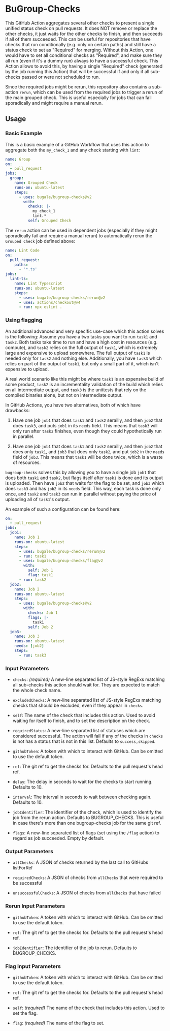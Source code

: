 # BuGroup-Checks

This GitHub Action aggregates several other checks to present a single unified status check on pull requests. It does NOT remove or replace the other checks,
it just waits for the other checks to finish, and then succeeds if all of them succeeded.
This can be useful for repositories that have checks that run conditionally (e.g. only on certain paths) and still have a status check to set as "Required"
for merging.
Without this Action, one would have to set all conditional checks as "Required", and make sure they all run (even if it's a dummy run) always to have a
successful check.
This Action allows to avoid this, by having a single "Required" check (generated by the job running this Action) that will be successful if and only if all
sub-checks passed or were not scheduled to run.

Since the required jobs might be rerun, this repository also contains a sub-action `rerun`, which can be used from the required jobs to trigger a rerun of the main
grouped check. This is useful especially for jobs that can fail sporadically and might require a manual rerun.

## Usage

### Basic Example

This is a basic example of a GitHub Workflow that uses this action to aggregate both the `my_check_1` and any check starting with `lint`:

```yaml
name: Group
on:
  - pull_request
jobs:
  group:
    name: Grouped Check
    runs-on: ubuntu-latest
    steps:
      - uses: bugale/bugroup-checks@v2
        with:
          checks: |-
            my_check_1
            lint.*
          self: Grouped Check
```

The `rerun` action can be used in dependent jobs (especially if they might sporadically fail and require a manual rerun) to automatically rerun the
`Grouped Check` job defined above:

```yaml
name: Lint Code
on:
  pull_request:
    paths:
      - '*.ts'
jobs:
  lint-ts:
    name: Lint Typescript
    runs-on: ubuntu-latest
    steps:
      - uses: bugale/bugroup-checks/rerun@v2
      - uses: actions/checkout@v4
      - run: npx eslint .
```

### Using flagging

An additional advanced and very specific use-case which this action solves is the following:
Assume you have a two tasks you want to run `task1` and `task2`. Both tasks take time to run and have a high cost in resources (e.g. compute), and `task2`
relies on the full output of `task1`, which is extremely large and expensive to upload somewhere. The full output of `task1` is needed only for `task2` and
nothing else. Additionally, you have `task3` which relies on part of the output of `task1`, but only a small part of it, which isn't expensive to
upload.

A real world scenario like this might be where `task1` is an expensive build of some product, `task2` is an incrementality validation of the build which relies
on all intermediate output, and `task3` is the unittests that rely on the compiled binaries alone, but not on intermediate output.

In GitHub Actions, you have two alternatives, both of which have drawbacks:

1. Have one job `job1` that does `task1` and `task2` serailly, and then `job2` that does `task3`, and puts `job1` in its `needs` field. This means that `task3`
   will only run after `task2` finishes, even though they could hypothetically run in parallel.

2. Have one job `job1` that does `task1` and `task2` serailly, and then `job2` that does only `task1`, and `job3` that does only `task2`, and put `job2` in the
   `needs` field of `job3`. This means that `task1` will be done twice, which is a waste of resources.

`bugroup-checks` solves this by allowing you to have a single job `job1` that does both `task1` and `task2`, but flags itself after `task1` is done and its
output is uploaded. Then have `job2` that waits for the flag to be set, and `job3` which does `task3` and has `job2` in its `needs` field.
This way, each task is done only once, and `task2` and `task3` can run in parallel without paying the price of uploading all of `task1`'s output.

An example of such a configuration can be found here:

```yaml
on:
  - pull_request
jobs:
  job1:
    name: Job 1
    runs-on: ubuntu-latest
    steps:
      - uses: bugale/bugroup-checks/rerun@v2
      - run: task1
      - uses: bugale/bugroup-checks/flag@v2
        with:
          self: Job 1
          flag: task1
      - run: task2
  job2:
    name: Job 2
    runs-on: ubuntu-latest
    steps:
      - uses: bugale/bugroup-checks@v2
        with:
          checks: Job 1
          flags: |-
            task1
          self: Job 2
  job3:
    name: Job 3
    runs-on: ubuntu-latest
    needs: [job2]
    steps:
      - run: task3
```

### Input Parameters

- `checks`: _(required)_ A new-line separated list of JS-style RegExs matching all sub-checks this action should wait for. They are expected to match the whole
  check name.

- `excludedChecks`: A new-line separated list of JS-style RegExs matching checks that should be excluded, even if they appear in `checks`.

- `self`: The name of the check that includes this action. Used to avoid waiting for itself to finish, and to set the description on the check.

- `requiredStatus`: A new-line separated list of statuses which are considered successful. The action will fail if any of the checks in `checks` is not has a
  status that is not in this list. Defaults to `success,skipped`.

- `githubToken`: A token with which to interact with GitHub. Can be omitted to use the default token.

- `ref`: The git ref to get the checks for. Defaults to the pull request's head ref.

- `delay`: The delay in seconds to wait for the checks to start running. Defaults to 10.

- `interval`: The interval in seconds to wait between checking again. Defaults to 10.

- `jobIdentifier`: The identifier of the check, which is used to identify the job from the rerun action. Defaults to BUGROUP_CHECKS.
  This is useful in case there's more than one bugroup-checks job for the same git ref.

- `flags`: A new-line separated list of flags (set using the `/flag` action) to regard as job succeeded. Empty by default.

### Output Parameters

- `allChecks`: A JSON of checks returned by the last call to GitHubs listForRef

- `requiredChecks`: A JSON of checks from `allChecks` that were required to be successful

- `unsuccessfulChecks`: A JSON of checks from `allChecks` that have failed

### Rerun Input Parameters

- `githubToken`: A token with which to interact with GitHub. Can be omitted to use the default token.

- `ref`: The git ref to get the checks for. Defaults to the pull request's head ref.

- `jobIdentifier`: The identifier of the job to rerun. Defaults to BUGROUP_CHECKS.

### Flag Input Parameters

- `githubToken`: A token with which to interact with GitHub. Can be omitted to use the default token.

- `ref`: The git ref to get the checks for. Defaults to the pull request's head ref.

- `self`: _(required)_ The name of the check that includes this action. Used to set the flag.

- `flag`: _(required)_ The name of the flag to set.
